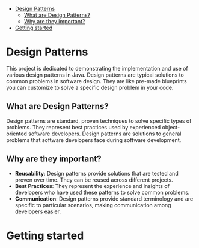 - [Design Patterns](#design-patterns)
  - [What are Design Patterns?](#what-are-design-patterns)
  - [Why are they important?](#why-are-they-important)
- [Getting started](#getting-started)


# Design Patterns
This project is dedicated to demonstrating the implementation and use of various design patterns in Java. Design patterns are typical solutions to common problems in software design. They are like pre-made blueprints you can customize to solve a specific design problem in your code.

## What are Design Patterns?
Design patterns are standard, proven techniques to solve specific types of problems. They represent best practices used by experienced object-oriented software developers. Design patterns are solutions to general problems that software developers face during software development.

## Why are they important?
- **Reusability**: Design patterns provide solutions that are tested and proven over time. They can be reused across different projects.
- **Best Practices**: They represent the experience and insights of developers who have used these patterns to solve common problems.
- **Communication**: Design patterns provide standard terminology and are specific to particular scenarios, making communication among developers easier.

# Getting started
